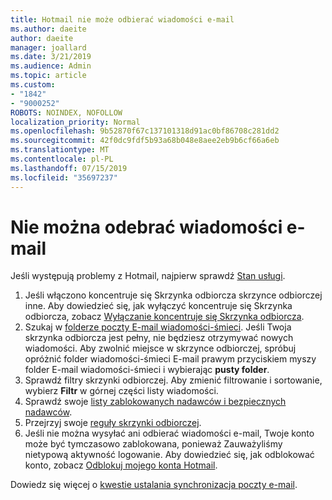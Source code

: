 ```yaml
---
title: Hotmail nie może odbierać wiadomości e-mail
ms.author: daeite
author: daeite
manager: joallard
ms.date: 3/21/2019
ms.audience: Admin
ms.topic: article
ms.custom:
- "1842"
- "9000252"
ROBOTS: NOINDEX, NOFOLLOW
localization_priority: Normal
ms.openlocfilehash: 9b52870f67c137101318d91ac0bf86708c281dd2
ms.sourcegitcommit: 42f0dc9fdf5b93a68b048e8aee2eb9b6cf66a6eb
ms.translationtype: MT
ms.contentlocale: pl-PL
ms.lasthandoff: 07/15/2019
ms.locfileid: "35697237"
---
```

# <a name="cant-receive-email"></a>Nie można odebrać wiadomości e-mail

Jeśli występują problemy z Hotmail, najpierw sprawdź [Stan usługi](https://go.microsoft.com/fwlink/p/?linkid=837482).

1. Jeśli włączono koncentruje się Skrzynka odbiorcza skrzynce odbiorczej inne. Aby dowiedzieć się, jak wyłączyć koncentruje się Skrzynka odbiorcza, zobacz [Wyłączanie koncentruje się Skrzynka odbiorcza](https://support.office.com/article/f714d94d-9e63-4217-9ccb-6cb2986aa1b2?wt.mc_id=Office_Outlook_com_Alchemy).
1. Szukaj w [folderze poczty E-mail wiadomości-śmieci](https://outlook.live.com/mail/junkemail). Jeśli Twoja skrzynka odbiorcza jest pełny, nie będziesz otrzymywać nowych wiadomości. Aby zwolnić miejsce w skrzynce odbiorczej, spróbuj opróżnić folder wiadomości-śmieci E-mail prawym przyciskiem myszy folder E-mail wiadomości-śmieci i wybierając **pusty folder**.
1. Sprawdź filtry skrzynki odbiorczej. Aby zmienić filtrowanie i sortowanie, wybierz **Filtr** w górnej części listy wiadomości.
1. Sprawdź swoje [listy zablokowanych nadawców i bezpiecznych nadawców](https://outlook.live.com/mail/options/mail/junkEmail).
1. Przejrzyj swoje [reguły skrzynki odbiorczej](https://outlook.live.com/mail/options/mail/rules).
1. Jeśli nie można wysyłać ani odbierać wiadomości e-mail, Twoje konto może być tymczasowo zablokowana, ponieważ Zauważyliśmy nietypową aktywność logowanie. Aby dowiedzieć się, jak odblokować konto, zobacz [Odblokuj mojego konta Hotmail](https://support.office.com/article/f4ad2701-d166-4d8b-8a6a-9af2a1f8a4c4?wt.mc_id=Office_Outlook_com_Alchemy).

Dowiedz się więcej o [kwestie ustalania synchronizacja poczty e-mail](https://support.office.com/article/d39e3341-8d79-4bf1-b3c7-ded602233642?wt.mc_id=Office_Outlook_com_Alchemy).